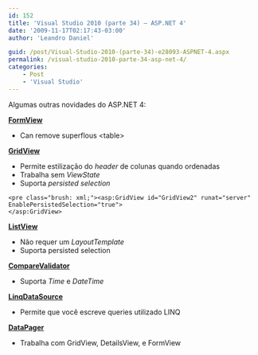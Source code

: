 ```yaml
---
id: 152
title: 'Visual Studio 2010 (parte 34) – ASP.NET 4'
date: '2009-11-17T02:17:43-03:00'
author: 'Leandro Daniel'

guid: /post/Visual-Studio-2010-(parte-34)-e28093-ASPNET-4.aspx
permalink: /visual-studio-2010-parte-34-asp-net-4/
categories:
    - Post
    - 'Visual Studio'
---
```


Algumas outras novidades do ASP.NET 4:

<u>**FormView**</u>

- Can remove superflous &lt;table&gt;

<u></u>

<u>**GridView**</u>

- Permite estilização do *header* de colunas quando ordenadas
- Trabalha sem *ViewState*
- Suporta *persisted selection*

```
<pre class="brush: xml;"><asp:GridView id="GridView2" runat="server" EnablePersistedSelection="true"> 
</asp:GridView> 
```

<u>**ListView**</u>

- Não requer um *LayoutTemplate*
- Suporta persisted selection

**<u>CompareValidator</u><u> </u>**

- Suporta *Time* e *DateTime*

**<u>LinqDataSource</u><u> </u>**

- Permite que você escreve queries utilizado LINQ

**<u>DataPager</u><u> </u>**

- Trabalha com GridView, DetailsView, e FormView